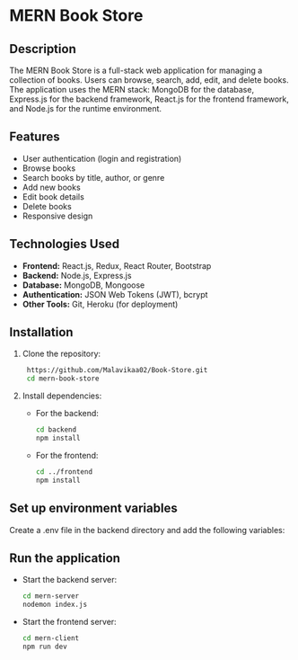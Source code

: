 # MERN Book Store
## Description
The MERN Book Store is a full-stack web application for managing a collection of books. Users can browse, search, add, edit, and delete books. The application uses the MERN stack: MongoDB for the database, Express.js for the backend framework, React.js for the frontend framework, and Node.js for the runtime environment.
## Features
+ User authentication (login and registration)
+ Browse books
+ Search books by title, author, or genre
+ Add new books
+ Edit book details
+ Delete books
+ Responsive design
## Technologies Used
+ **Frontend:** React.js, Redux, React Router, Bootstrap
+ **Backend:** Node.js, Express.js
+ **Database:** MongoDB, Mongoose
+ **Authentication:** JSON Web Tokens (JWT), bcrypt
+ **Other Tools:** Git, Heroku (for deployment)
## Installation
1. Clone the repository:
   ```sh
    https://github.com/Malavikaa02/Book-Store.git
    cd mern-book-store
2. Install dependencies:
   + For the backend:
     ```bash
     cd backend
     npm install
     ```

   + For the frontend:
     ```bash
     cd ../frontend
     npm install
     ```
## Set up environment variables
Create a .env file in the backend directory and add the following variables:

## Run the application
   + Start the backend server:
      ```bash
      cd mern-server
      nodemon index.js
      ```
   + Start the frontend server:
      ```bash
      cd mern-client
      npm run dev
      ```
